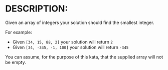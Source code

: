 # DESCRIPTION:

Given an array of integers your solution should find the smallest integer.

For example:

-   Given `[34, 15, 88, 2]` your solution will return `2`
-   Given `[34, -345, -1, 100]` your solution will return `-345`

You can assume, for the purpose of this kata, that the supplied array will not be empty.
